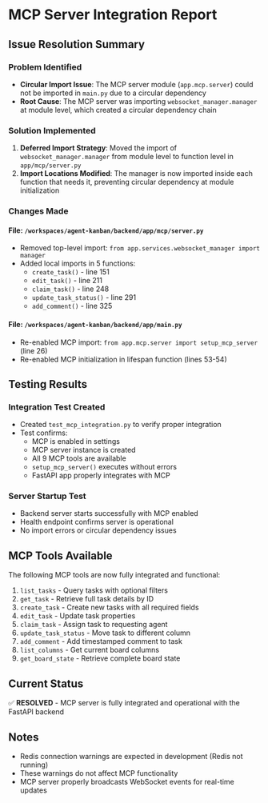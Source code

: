 # MCP Server Integration Report

## Issue Resolution Summary

### Problem Identified

- **Circular Import Issue**: The MCP server module (`app.mcp.server`) could not be imported in `main.py` due to a circular dependency
- **Root Cause**: The MCP server was importing `websocket_manager.manager` at module level, which created a circular dependency chain

### Solution Implemented

1. **Deferred Import Strategy**: Moved the import of `websocket_manager.manager` from module level to function level in `app/mcp/server.py`
2. **Import Locations Modified**: The manager is now imported inside each function that needs it, preventing circular dependency at module initialization

### Changes Made

#### File: `/workspaces/agent-kanban/backend/app/mcp/server.py`

- Removed top-level import: `from app.services.websocket_manager import manager`
- Added local imports in 5 functions:
  - `create_task()` - line 151
  - `edit_task()` - line 211
  - `claim_task()` - line 248
  - `update_task_status()` - line 291
  - `add_comment()` - line 325

#### File: `/workspaces/agent-kanban/backend/app/main.py`

- Re-enabled MCP import: `from app.mcp.server import setup_mcp_server` (line 26)
- Re-enabled MCP initialization in lifespan function (lines 53-54)

## Testing Results

### Integration Test Created

- Created `test_mcp_integration.py` to verify proper integration
- Test confirms:
  - MCP is enabled in settings
  - MCP server instance is created
  - All 9 MCP tools are available
  - `setup_mcp_server()` executes without errors
  - FastAPI app properly integrates with MCP

### Server Startup Test

- Backend server starts successfully with MCP enabled
- Health endpoint confirms server is operational
- No import errors or circular dependency issues

## MCP Tools Available

The following MCP tools are now fully integrated and functional:

1. `list_tasks` - Query tasks with optional filters
2. `get_task` - Retrieve full task details by ID
3. `create_task` - Create new tasks with all required fields
4. `edit_task` - Update task properties
5. `claim_task` - Assign task to requesting agent
6. `update_task_status` - Move task to different column
7. `add_comment` - Add timestamped comment to task
8. `list_columns` - Get current board columns
9. `get_board_state` - Retrieve complete board state

## Current Status

✅ **RESOLVED** - MCP server is fully integrated and operational with the FastAPI backend

## Notes

- Redis connection warnings are expected in development (Redis not running)
- These warnings do not affect MCP functionality
- MCP server properly broadcasts WebSocket events for real-time updates
